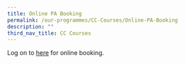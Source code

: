 ```yaml
---
title: Online PA Booking
permalink: /our-programmes/CC-Courses/Online-PA-Booking
description: ""
third_nav_title: CC Courses
---
```

Log on to [here](https://www.pa.gov.sg/our-programmes/cc-courses/online-booking) for online booking.